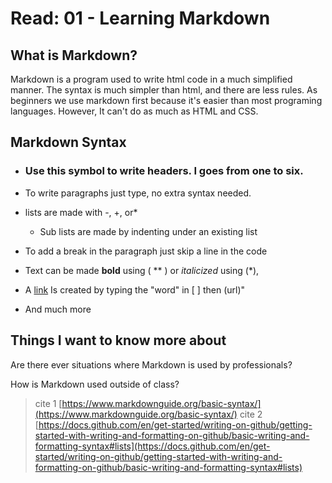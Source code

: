 # Read: 01 - Learning Markdown

## What is Markdown?

Markdown is a program used to write html code in a much simplified manner. The syntax is much simpler than html, and there are less rules. As beginners we use markdown first because it's easier than most programing languages. However, It can't do as much as HTML and CSS.

## Markdown Syntax

* ### Use this symbol to write headers. I goes from one to six.

* To write paragraphs just type, no extra syntax needed.
* lists are made with -, +, or*
  - Sub lists are made by indenting under an existing list

* To add a break in the paragraph just skip a line in the code

* Text can be made **bold** using ( ** ) or 
*italicized* using (*), 
* A [link](https://www.youtube.com/watch?v=_kEzW3MgKm8) Is created by typing the "word" in [ ] then (url)"
* And much more

## Things I want to know more about

Are there ever situations where Markdown is used by professionals?

How is Markdown used outside of class?

> cite 1 [https://www.markdownguide.org/basic-syntax/](https://www.markdownguide.org/basic-syntax/)
> cite 2 [https://docs.github.com/en/get-started/writing-on-github/getting-started-with-writing-and-formatting-on-github/basic-writing-and-formatting-syntax#lists](https://docs.github.com/en/get-started/writing-on-github/getting-started-with-writing-and-formatting-on-github/basic-writing-and-formatting-syntax#lists)
 
